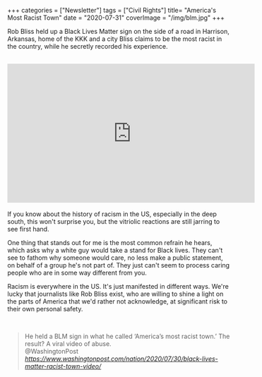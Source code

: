 +++
categories = ["Newsletter"]
tags = ["Civil Rights"]
title= "America's Most Racist Town"
date = "2020-07-31"
coverImage = "/img/blm.jpg"
+++

Rob Bliss held up a Black Lives Matter sign on the side of a road in Harrison, Arkansas, home of the KKK and a city Bliss claims to be the most racist in the country, while he secretly recorded his experience.

<!--more-->

<br>

<iframe width="560" height="315" src="https://www.youtube.com/embed/ltmlvk9GAto" frameborder="0" allow="accelerometer; autoplay; encrypted-media; gyroscope; picture-in-picture" allowfullscreen></iframe>

<br>
<br>
If you know about the history of racism in the US, especially in the deep south, this won't surprise you, but the vitriolic reactions are still jarring to see first hand. 

One thing that stands out for me is the most common refrain he hears, which asks why a white guy would take a stand for Black lives. They can't see to fathom why someone would care, no less make a public statement, on behalf of a group he's not part of. They just can't seem to process caring people who are in some way different from you.

Racism is everywhere in the US. It's just manifested in different ways. We're lucky that journalists like Rob Bliss exist, who are willing to shine a light on the parts of America that we'd rather not acknowledge, at significant risk to their own personal safety.

<br>

<blockquote class="quoteback" darkmode="" data-title="He%20held%20a%20BLM%20sign%20in%20what%20he%20called%20%E2%80%98America%E2%80%99s%20most%20racist%20town.%E2%80%99%20The%20result%3F%20A%20viral%20video%20of%20abuse." data-author="@WashingtonPost" cite="https://www.washingtonpost.com/nation/2020/07/30/black-lives-matter-racist-town-video/">
                      He held a BLM sign in what he called ‘America’s most racist town.’ The result? A viral video of abuse.
                      <footer>@WashingtonPost <cite><a href="https://www.washingtonpost.com/nation/2020/07/30/black-lives-matter-racist-town-video/">https://www.washingtonpost.com/nation/2020/07/30/black-lives-matter-racist-town-video/</a></cite></footer>
                      </blockquote>
                      <script note="" src="https://cdn.jsdelivr.net/gh/Blogger-Peer-Review/quotebacks@1/quoteback.js"></script>
